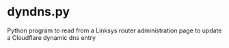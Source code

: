 # dyndns.py

Python program to read from a Linksys router administration page to update a Cloudflare dynamic dns entry
